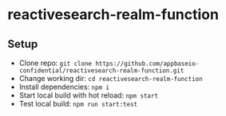# reactivesearch-realm-function

## Setup

- Clone repo: `git clone https://github.com/appbaseio-confidential/reactivesearch-realm-function.git`
- Change working dir: `cd reactivesearch-realm-function`
- Install dependencies: `npm i`
- Start local build with hot reload: `npm start`
- Test local build: `npm run start:test`
